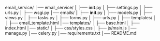 email_service/
│── email_service/
│   ├── __init__.py
│   ├── settings.py
│   ├── urls.py
│   ├── wsgi.py
│── emails/
│   ├── __init__.py
│   ├── models.py
│   ├── views.py
│   ├── tasks.py
│   ├── forms.py
│   ├── urls.py
│   ├── templates/
│   │   ├── email_template.html
│── templates/
│   ├── base.html
│   ├── index.html
│── static/
│   ├── css/styles.css
│   ├── js/main.js
│── manage.py
│── celery.py
│── requirements.txt
│── README.md
